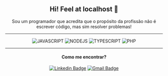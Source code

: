 <center>

## Hi! Feel at localhost 👋

Sou um programador que acredita que o propósito da profissão não é escrever código, mas sim resolver problemas!

---

![JAVASCRIPT](https://img.shields.io/badge/-JAVASCRIPT-05122A?style=for-the-badge&logo=javascript)
![NODEJS](https://img.shields.io/badge/-NODEJS-05122A?style=for-the-badge&logo=node.js)
![TYPESCRIPT](https://img.shields.io/badge/-TYPESCRIPT-05122A?style=for-the-badge&logo=typescript)
![PHP](https://img.shields.io/badge/-PHP-05122A?style=for-the-badge&logo=php)

---

#### Como me encontrar?

[![Linkedin Badge](https://img.shields.io/badge/-Clayton%20Rios-0077B5?style=flat-square&logo=Linkedin&logoColor=white&link=https://www.linkedin.com/in/claytonrios)](https://www.linkedin.com/in/claytonrios)
[![Gmail Badge](https://img.shields.io/badge/-junioorrioos06@gmail.com-B23121?style=flat-square&logo=Gmail&logoColor=white&link=mailto:junioorrioos06@gmail.com)](mailto:junioorrioos06@gmail.com)

</center>
